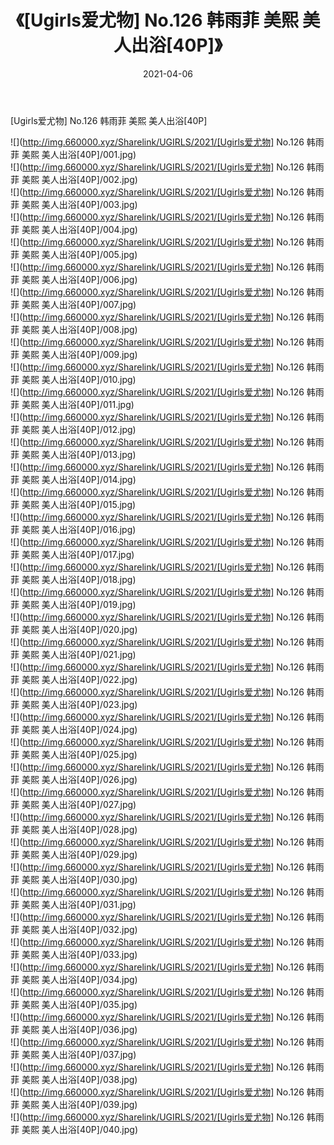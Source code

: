 ﻿---
layout: post
title:  《[Ugirls爱尤物] No.126 韩雨菲 美熙 美人出浴[40P]》
date:   2021-04-06
img: http://img.660000.xyz/Sharelink/UGIRLS/2021/[Ugirls爱尤物] No.126 韩雨菲 美熙 美人出浴[40P]/000.jpg
categories: [美女, 清纯, 唯美]
---

[Ugirls爱尤物] No.126 韩雨菲 美熙 美人出浴[40P]

  ![](http://img.660000.xyz/Sharelink/UGIRLS/2021/[Ugirls爱尤物] No.126 韩雨菲 美熙 美人出浴[40P]/001.jpg) <br> ![](http://img.660000.xyz/Sharelink/UGIRLS/2021/[Ugirls爱尤物] No.126 韩雨菲 美熙 美人出浴[40P]/002.jpg) <br> ![](http://img.660000.xyz/Sharelink/UGIRLS/2021/[Ugirls爱尤物] No.126 韩雨菲 美熙 美人出浴[40P]/003.jpg) <br> ![](http://img.660000.xyz/Sharelink/UGIRLS/2021/[Ugirls爱尤物] No.126 韩雨菲 美熙 美人出浴[40P]/004.jpg) <br> ![](http://img.660000.xyz/Sharelink/UGIRLS/2021/[Ugirls爱尤物] No.126 韩雨菲 美熙 美人出浴[40P]/005.jpg) <br> ![](http://img.660000.xyz/Sharelink/UGIRLS/2021/[Ugirls爱尤物] No.126 韩雨菲 美熙 美人出浴[40P]/006.jpg) <br> ![](http://img.660000.xyz/Sharelink/UGIRLS/2021/[Ugirls爱尤物] No.126 韩雨菲 美熙 美人出浴[40P]/007.jpg) <br> ![](http://img.660000.xyz/Sharelink/UGIRLS/2021/[Ugirls爱尤物] No.126 韩雨菲 美熙 美人出浴[40P]/008.jpg) <br> ![](http://img.660000.xyz/Sharelink/UGIRLS/2021/[Ugirls爱尤物] No.126 韩雨菲 美熙 美人出浴[40P]/009.jpg) <br> ![](http://img.660000.xyz/Sharelink/UGIRLS/2021/[Ugirls爱尤物] No.126 韩雨菲 美熙 美人出浴[40P]/010.jpg) <br> ![](http://img.660000.xyz/Sharelink/UGIRLS/2021/[Ugirls爱尤物] No.126 韩雨菲 美熙 美人出浴[40P]/011.jpg) <br> ![](http://img.660000.xyz/Sharelink/UGIRLS/2021/[Ugirls爱尤物] No.126 韩雨菲 美熙 美人出浴[40P]/012.jpg) <br> ![](http://img.660000.xyz/Sharelink/UGIRLS/2021/[Ugirls爱尤物] No.126 韩雨菲 美熙 美人出浴[40P]/013.jpg) <br> ![](http://img.660000.xyz/Sharelink/UGIRLS/2021/[Ugirls爱尤物] No.126 韩雨菲 美熙 美人出浴[40P]/014.jpg) <br> ![](http://img.660000.xyz/Sharelink/UGIRLS/2021/[Ugirls爱尤物] No.126 韩雨菲 美熙 美人出浴[40P]/015.jpg) <br> ![](http://img.660000.xyz/Sharelink/UGIRLS/2021/[Ugirls爱尤物] No.126 韩雨菲 美熙 美人出浴[40P]/016.jpg) <br> ![](http://img.660000.xyz/Sharelink/UGIRLS/2021/[Ugirls爱尤物] No.126 韩雨菲 美熙 美人出浴[40P]/017.jpg) <br> ![](http://img.660000.xyz/Sharelink/UGIRLS/2021/[Ugirls爱尤物] No.126 韩雨菲 美熙 美人出浴[40P]/018.jpg) <br> ![](http://img.660000.xyz/Sharelink/UGIRLS/2021/[Ugirls爱尤物] No.126 韩雨菲 美熙 美人出浴[40P]/019.jpg) <br> ![](http://img.660000.xyz/Sharelink/UGIRLS/2021/[Ugirls爱尤物] No.126 韩雨菲 美熙 美人出浴[40P]/020.jpg) <br> ![](http://img.660000.xyz/Sharelink/UGIRLS/2021/[Ugirls爱尤物] No.126 韩雨菲 美熙 美人出浴[40P]/021.jpg) <br> ![](http://img.660000.xyz/Sharelink/UGIRLS/2021/[Ugirls爱尤物] No.126 韩雨菲 美熙 美人出浴[40P]/022.jpg) <br> ![](http://img.660000.xyz/Sharelink/UGIRLS/2021/[Ugirls爱尤物] No.126 韩雨菲 美熙 美人出浴[40P]/023.jpg) <br> ![](http://img.660000.xyz/Sharelink/UGIRLS/2021/[Ugirls爱尤物] No.126 韩雨菲 美熙 美人出浴[40P]/024.jpg) <br> ![](http://img.660000.xyz/Sharelink/UGIRLS/2021/[Ugirls爱尤物] No.126 韩雨菲 美熙 美人出浴[40P]/025.jpg) <br> ![](http://img.660000.xyz/Sharelink/UGIRLS/2021/[Ugirls爱尤物] No.126 韩雨菲 美熙 美人出浴[40P]/026.jpg) <br> ![](http://img.660000.xyz/Sharelink/UGIRLS/2021/[Ugirls爱尤物] No.126 韩雨菲 美熙 美人出浴[40P]/027.jpg) <br> ![](http://img.660000.xyz/Sharelink/UGIRLS/2021/[Ugirls爱尤物] No.126 韩雨菲 美熙 美人出浴[40P]/028.jpg) <br> ![](http://img.660000.xyz/Sharelink/UGIRLS/2021/[Ugirls爱尤物] No.126 韩雨菲 美熙 美人出浴[40P]/029.jpg) <br> ![](http://img.660000.xyz/Sharelink/UGIRLS/2021/[Ugirls爱尤物] No.126 韩雨菲 美熙 美人出浴[40P]/030.jpg) <br> ![](http://img.660000.xyz/Sharelink/UGIRLS/2021/[Ugirls爱尤物] No.126 韩雨菲 美熙 美人出浴[40P]/031.jpg) <br> ![](http://img.660000.xyz/Sharelink/UGIRLS/2021/[Ugirls爱尤物] No.126 韩雨菲 美熙 美人出浴[40P]/032.jpg) <br> ![](http://img.660000.xyz/Sharelink/UGIRLS/2021/[Ugirls爱尤物] No.126 韩雨菲 美熙 美人出浴[40P]/033.jpg) <br> ![](http://img.660000.xyz/Sharelink/UGIRLS/2021/[Ugirls爱尤物] No.126 韩雨菲 美熙 美人出浴[40P]/034.jpg) <br> ![](http://img.660000.xyz/Sharelink/UGIRLS/2021/[Ugirls爱尤物] No.126 韩雨菲 美熙 美人出浴[40P]/035.jpg) <br> ![](http://img.660000.xyz/Sharelink/UGIRLS/2021/[Ugirls爱尤物] No.126 韩雨菲 美熙 美人出浴[40P]/036.jpg) <br> ![](http://img.660000.xyz/Sharelink/UGIRLS/2021/[Ugirls爱尤物] No.126 韩雨菲 美熙 美人出浴[40P]/037.jpg) <br> ![](http://img.660000.xyz/Sharelink/UGIRLS/2021/[Ugirls爱尤物] No.126 韩雨菲 美熙 美人出浴[40P]/038.jpg) <br> ![](http://img.660000.xyz/Sharelink/UGIRLS/2021/[Ugirls爱尤物] No.126 韩雨菲 美熙 美人出浴[40P]/039.jpg) <br> ![](http://img.660000.xyz/Sharelink/UGIRLS/2021/[Ugirls爱尤物] No.126 韩雨菲 美熙 美人出浴[40P]/040.jpg) <br>
